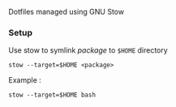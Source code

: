 Dotfiles managed using GNU Stow

### Setup

Use stow to symlink *package* to `$HOME` directory

```
stow --target=$HOME <package>
```

Example :

```
stow --target=$HOME bash
```
